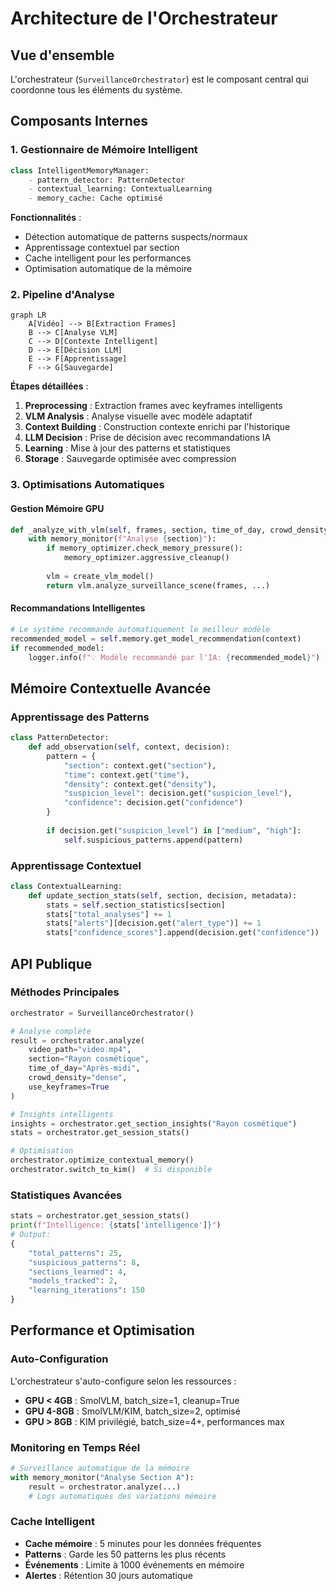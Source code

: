 # Architecture de l'Orchestrateur

## Vue d'ensemble

L'orchestrateur (`SurveillanceOrchestrator`) est le composant central qui coordonne tous les éléments du système.

## Composants Internes

### 1. Gestionnaire de Mémoire Intelligent
```python
class IntelligentMemoryManager:
    - pattern_detector: PatternDetector
    - contextual_learning: ContextualLearning  
    - memory_cache: Cache optimisé
```

**Fonctionnalités** :
- Détection automatique de patterns suspects/normaux
- Apprentissage contextuel par section
- Cache intelligent pour les performances
- Optimisation automatique de la mémoire

### 2. Pipeline d'Analyse

```mermaid
graph LR
    A[Vidéo] --> B[Extraction Frames]
    B --> C[Analyse VLM]
    C --> D[Contexte Intelligent]
    D --> E[Décision LLM]
    E --> F[Apprentissage]
    F --> G[Sauvegarde]
```

**Étapes détaillées** :
1. **Preprocessing** : Extraction frames avec keyframes intelligents
2. **VLM Analysis** : Analyse visuelle avec modèle adaptatif
3. **Context Building** : Construction contexte enrichi par l'historique
4. **LLM Decision** : Prise de décision avec recommandations IA
5. **Learning** : Mise à jour des patterns et statistiques
6. **Storage** : Sauvegarde optimisée avec compression

### 3. Optimisations Automatiques

#### Gestion Mémoire GPU
```python
def _analyze_with_vlm(self, frames, section, time_of_day, crowd_density):
    with memory_monitor(f"Analyse {section}"):
        if memory_optimizer.check_memory_pressure():
            memory_optimizer.aggressive_cleanup()
        
        vlm = create_vlm_model()
        return vlm.analyze_surveillance_scene(frames, ...)
```

#### Recommandations Intelligentes
```python
# Le système recommande automatiquement le meilleur modèle
recommended_model = self.memory.get_model_recommendation(context)
if recommended_model:
    logger.info(f"💡 Modèle recommandé par l'IA: {recommended_model}")
```

## Mémoire Contextuelle Avancée

### Apprentissage des Patterns
```python
class PatternDetector:
    def add_observation(self, context, decision):
        pattern = {
            "section": context.get("section"),
            "time": context.get("time"), 
            "density": context.get("density"),
            "suspicion_level": decision.get("suspicion_level"),
            "confidence": decision.get("confidence")
        }
        
        if decision.get("suspicion_level") in ["medium", "high"]:
            self.suspicious_patterns.append(pattern)
```

### Apprentissage Contextuel
```python
class ContextualLearning:
    def update_section_stats(self, section, decision, metadata):
        stats = self.section_statistics[section]
        stats["total_analyses"] += 1
        stats["alerts"][decision.get("alert_type")] += 1
        stats["confidence_scores"].append(decision.get("confidence"))
```

## API Publique

### Méthodes Principales
```python
orchestrator = SurveillanceOrchestrator()

# Analyse complète
result = orchestrator.analyze(
    video_path="video.mp4",
    section="Rayon cosmétique", 
    time_of_day="Après-midi",
    crowd_density="dense",
    use_keyframes=True
)

# Insights intelligents
insights = orchestrator.get_section_insights("Rayon cosmétique")
stats = orchestrator.get_session_stats()

# Optimisation
orchestrator.optimize_contextual_memory()
orchestrator.switch_to_kim()  # Si disponible
```

### Statistiques Avancées
```python
stats = orchestrator.get_session_stats()
print(f"Intelligence: {stats['intelligence']}")
# Output:
{
    "total_patterns": 25,
    "suspicious_patterns": 8,
    "sections_learned": 4,
    "models_tracked": 2,
    "learning_iterations": 150
}
```

## Performance et Optimisation

### Auto-Configuration
L'orchestrateur s'auto-configure selon les ressources :

- **GPU < 4GB** : SmolVLM, batch_size=1, cleanup=True
- **GPU 4-8GB** : SmolVLM/KIM, batch_size=2, optimisé  
- **GPU > 8GB** : KIM privilégié, batch_size=4+, performances max

### Monitoring en Temps Réel
```python
# Surveillance automatique de la mémoire
with memory_monitor("Analyse Section A"):
    result = orchestrator.analyze(...)
    # Logs automatiques des variations mémoire
```

### Cache Intelligent
- **Cache mémoire** : 5 minutes pour les données fréquentes
- **Patterns** : Garde les 50 patterns les plus récents
- **Événements** : Limite à 1000 événements en mémoire
- **Alertes** : Rétention 30 jours automatique